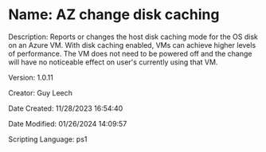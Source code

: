 ﻿# Name: AZ change disk caching

Description: Reports or changes the host disk caching mode for the OS disk on an Azure VM.
With disk caching enabled, VMs can achieve higher levels of performance.
The VM does not need to be powered off and the change will have no noticeable effect on user's currently using that VM.

Version: 1.0.11

Creator: Guy Leech

Date Created: 11/28/2023 16:54:40

Date Modified: 01/26/2024 14:09:57

Scripting Language: ps1

